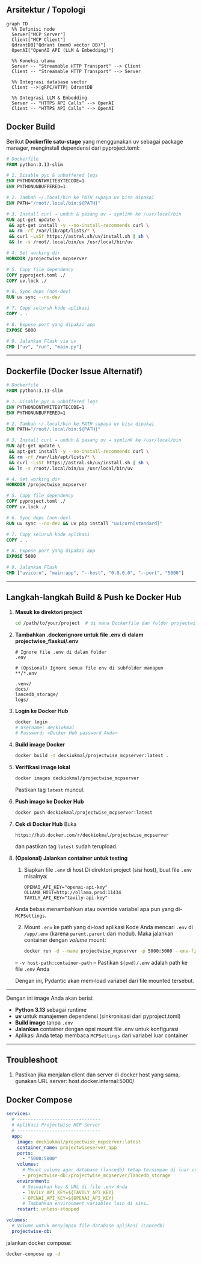 ## **Arsitektur / Topologi**
```mermaid
graph TD
  %% Definisi node
  Server["MCP Server"]
  Client["MCP Client"]
  QdrantDB["Qdrant (mem0 vector DB)"]
  OpenAI["OpenAI API (LLM & Embedding)"]

  %% Koneksi utama
  Server -- "Streamable HTTP Transport" --> Client
  Client -- "Streamable HTTP Transport" --> Server

  %% Integrasi database vector
  Client -->|gRPC/HTTP| QdrantDB

  %% Integrasi LLM & Embedding
  Server -- "HTTPS API Calls" --> OpenAI
  Client -- "HTTPS API Calls" --> OpenAI
```

## Docker Build

Berikut **Dockerfile satu-stage** yang menggunakan uv sebagai package manager, meng­install dependensi dari pyproject.toml:

```dockerfile
# Dockerfile
FROM python:3.13-slim

# 1. Disable pyc & unbuffered logs
ENV PYTHONDONTWRITEBYTECODE=1
ENV PYTHONUNBUFFERED=1

# 2. Tambah ~/.local/bin ke PATH supaya uv bisa dipakai
ENV PATH="/root/.local/bin:${PATH}"

# 3. Install curl → unduh & pasang uv → symlink ke /usr/local/bin
RUN apt-get update \
 && apt-get install -y --no-install-recommends curl \
 && rm -rf /var/lib/apt/lists/* \
 && curl -LsSf https://astral.sh/uv/install.sh | sh \
 && ln -s /root/.local/bin/uv /usr/local/bin/uv

# 4. Set working dir
WORKDIR /projectwise_mcpserver

# 5. Copy file dependency
COPY pyproject.toml ./
COPY uv.lock ./

# 6. Sync deps (non-dev)
RUN uv sync --no-dev

# 7. Copy seluruh kode aplikasi
COPY . .

# 8. Expose port yang dipakai app
EXPOSE 5000

# 9. Jalankan Flask via uv
CMD ["uv", "run", "main.py"]
```

---
## Dockerfile (Docker Issue Alternatif) 

```Dockerfile
# Dockerfile
FROM python:3.13-slim

# 1. Disable pyc & unbuffered logs
ENV PYTHONDONTWRITEBYTECODE=1
ENV PYTHONUNBUFFERED=1

# 2. Tambah ~/.local/bin ke PATH supaya uv bisa dipakai
ENV PATH="/root/.local/bin:${PATH}"

# 3. Install curl → unduh & pasang uv → symlink ke /usr/local/bin
RUN apt-get update \
 && apt-get install -y --no-install-recommends curl \
 && rm -rf /var/lib/apt/lists/* \
 && curl -LsSf https://astral.sh/uv/install.sh | sh \
 && ln -s /root/.local/bin/uv /usr/local/bin/uv

# 4. Set working dir
WORKDIR /projectwise_mcpserver

# 5. Copy file dependency
COPY pyproject.toml ./
COPY uv.lock ./

# 6. Sync deps (non-dev)
RUN uv sync --no-dev && uv pip install "uvicorn[standard]"

# 7. Copy seluruh kode aplikasi
COPY . .

# 8. Expose port yang dipakai app
EXPOSE 5000

# 9. Jalankan Flask
CMD ["uvicorn", "main:app", "--host", "0.0.0.0", "--port", "5000"]
```
---

## Langkah-langkah Build & Push ke Docker Hub

1. **Masuk ke direktori project**

   ```bash
   cd /path/to/your/project  # di mana Dockerfile dan folder projectwise_flaskui/ berada
   ```

2. **Tambahkan .dockerignore untuk file .env di dalam projectwise_flaskui/.env**

   ```dockerignore
   # Ignore file .env di dalam folder
   .env

   # (Opsional) Ignore semua file env di subfolder manapun
   **/*.env

   .venv/
   docs/
   lancedb_storage/
   logs/
   ```

2. **Login ke Docker Hub**

   ```bash
   docker login
   # Username: deckiokmal
   # Password: <Docker Hub password Anda>
   ```

3. **Build image Docker**

   ```bash
   docker build -t deckiokmal/projectwise_mcpserver:latest .
   ```

4. **Verifikasi image lokal**

   ```bash
   docker images deckiokmal/projectwise_mcpserver
   ```

   Pastikan tag `latest` muncul.

5. **Push image ke Docker Hub**

   ```bash
   docker push deckiokmal/projectwise_mcpserver:latest
   ```

6. **Cek di Docker Hub**
   Buka

   ```
   https://hub.docker.com/r/deckiokmal/projectwise_mcpserver
   ```

   dan pastikan tag `latest` sudah ter­upload.

7. **(Opsional) Jalankan container untuk testing**

    1. Siapkan file `.env` di host
    Di direktori project (sisi host), buat file `.env` misalnya:

        ```
        OPENAI_API_KEY="openai-api-key"
        OLLAMA_HOST=http://ollama.prod:11434
        TAVILY_API_KEY="tavily-api-key"
        ```

    Anda bebas menambahkan atau override variabel apa pun yang di-`MCPSettings`.

    2. Mount `.env` ke path yang di‐load aplikasi
    Kode Anda mencari `.env` di `/app/.env` (karena `parent.parent` dari modul). Maka jalankan container dengan *volume* mount:

        ```bash
        docker run -d --name projectwise_mcpserver -p 5000:5000 --env-file .env deckiokmal/projectwise_mcpserver:latest
        ```

    – `-v host-path:container-path`
    – Pastikan `$(pwd)/.env` adalah path ke file `.env` Anda

    Dengan ini, Pydantic akan mem‐load variabel dari file mounted tersebut.

---

Dengan ini image Anda akan berisi:

* **Python 3.13** sebagai runtime
* **uv** untuk manajemen dependensi (sinkronisasi dari pyproject.toml)
* **Build image** tanpa `.env`
* **Jalankan** container dengan opsi mount file .env untuk konfigurasi
* Aplikasi Anda tetap membaca `MCPSettings` dari variabel luar container

---
## Troubleshoot
1. Pastikan jika menjalan client dan server di docker host yang sama, gunakan URL server: host.docker.internal:5000/


## Docker Compose

```yaml
services:
  # -------------------------------
  # Aplikasi Projectwise MCP Server
  # -------------------------------
  app:
    image: deckiokmal/projectwise_mcpserver:latest
    container_name: projectwiseserver_app
    ports:
      - "5000:5000"
    volumes:
      # Mount volume agar database (lancedb) tetap tersimpan di luar container
      - projectwise-db:/projectwise_mcpserver/lancedb_storage
    environment:
      # Sesuaikan key & URL di file .env Anda
      - TAVILY_API_KEY=${TAVILY_API_KEY}
      - OPENAI_API_KEY=${OPENAI_API_KEY}
      # Tambahkan environment variables lain di sini…
    restart: unless-stopped

volumes:
  # Volume untuk menyimpan file database aplikasi (Lancedb)
  projectwise-db:

```

jalankan docker compose:
```bash
docker-compose up -d
```
